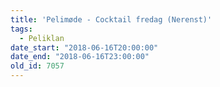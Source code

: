```yaml
---
title: 'Pelimøde - Cocktail fredag (Nerenst)'
tags:
  - Peliklan
date_start: "2018-06-16T20:00:00"
date_end: "2018-06-16T23:00:00"
old_id: 7057
---
```

